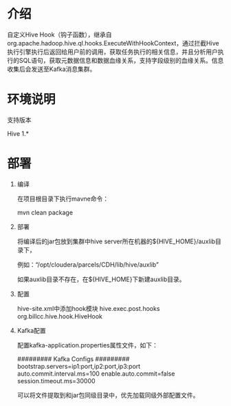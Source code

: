 # 介绍

自定义Hive Hook（钩子函数），继承自org.apache.hadoop.hive.ql.hooks.ExecuteWithHookContext，通过拦截Hive执行引擎执行后返回给用户前的调用，获取任务执行的相关信息，并且分析用户执行的SQL语句，获取元数据信息和数据血缘关系，支持字段级别的血缘关系。信息收集后会发送至Kafka消息集群。

# 环境说明

支持版本

Hive 1.*

# 部署
1. 编译

   在项目根目录下执行mavne命令：

   mvn clean package

2. 部署

   将编译后的jar包放到集群中hive server所在机器的${HIVE_HOME}/auxlib目录下，

   例如：“/opt/cloudera/parcels/CDH/lib/hive/auxlib”

   如果auxlib目录不存在，在${HIVE_HOME}下新建auxlib目录。

3. 配置

   hive-site.xml中添加hook模块
   <property>
         <name>hive.exec.post.hooks</name>
         <value>org.billcc.hive.hook.HiveHook</value>
   </property>

4. Kafka配置

   配置kafka-application.properties属性文件，如下：

   #########  Kafka Configs  #########
   bootstrap.servers=ip1:port,ip2:port,ip3:port
   auto.commit.interval.ms=100
   enable.auto.commit=false
   session.timeout.ms=30000

   可以将文件提取到和jar包同级目录中，优先加载同级外部配置文件。